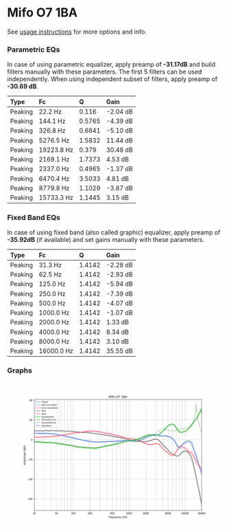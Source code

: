 # Mifo O7 1BA
See [usage instructions](https://github.com/jaakkopasanen/AutoEq#usage) for more options and info.

### Parametric EQs
In case of using parametric equalizer, apply preamp of **-31.17dB** and build filters manually
with these parameters. The first 5 filters can be used independently.
When using independent subset of filters, apply preamp of **-30.69 dB**.

| Type    | Fc         |      Q | Gain     |
|:--------|:-----------|:-------|:---------|
| Peaking | 22.2 Hz    | 0.116  | -2.04 dB |
| Peaking | 144.1 Hz   | 0.5765 | -4.39 dB |
| Peaking | 326.8 Hz   | 0.6641 | -5.10 dB |
| Peaking | 5276.5 Hz  | 1.5832 | 11.44 dB |
| Peaking | 19223.8 Hz | 0.379  | 30.48 dB |
| Peaking | 2169.1 Hz  | 1.7373 | 4.53 dB  |
| Peaking | 2337.0 Hz  | 0.4965 | -1.37 dB |
| Peaking | 6470.4 Hz  | 3.5033 | 4.81 dB  |
| Peaking | 8779.8 Hz  | 1.1029 | -3.87 dB |
| Peaking | 15733.3 Hz | 1.1445 | 3.15 dB  |

### Fixed Band EQs
In case of using fixed band (also called graphic) equalizer, apply preamp of **-35.92dB**
(if available) and set gains manually with these parameters.

| Type    | Fc         |      Q | Gain     |
|:--------|:-----------|:-------|:---------|
| Peaking | 31.3 Hz    | 1.4142 | -2.28 dB |
| Peaking | 62.5 Hz    | 1.4142 | -2.93 dB |
| Peaking | 125.0 Hz   | 1.4142 | -5.94 dB |
| Peaking | 250.0 Hz   | 1.4142 | -7.39 dB |
| Peaking | 500.0 Hz   | 1.4142 | -4.07 dB |
| Peaking | 1000.0 Hz  | 1.4142 | -1.07 dB |
| Peaking | 2000.0 Hz  | 1.4142 | 1.33 dB  |
| Peaking | 4000.0 Hz  | 1.4142 | 8.34 dB  |
| Peaking | 8000.0 Hz  | 1.4142 | 3.10 dB  |
| Peaking | 16000.0 Hz | 1.4142 | 35.55 dB |

### Graphs
![](./Mifo%20O7%201BA.png)